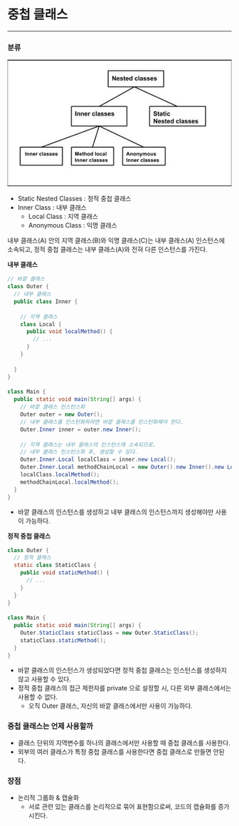 # 중첩 클래스

---

### 분류
![img.png](img/NestedClasses.png)
- Static Nested Classes : 정적 중첩 클래스
- Inner Class : 내부 클래스
  - Local Class : 지역 클래스
  - Anonymous Class : 익명 클래스

내부 클래스(A) 안의 지역 클래스(B)와 익명 클래스(C)는 내부 클래스(A) 인스턴스에 소속되고, 정적 중첩 클래스는 내부 클래스(A)와 전혀 다른 인스턴스를 가진다.

**내부 클래스**
```java
// 바깥 클래스
class Outer {
  // 내부 클래스
  public class Inner {

    // 지역 클래스
    class Local {
      public void localMethod() {
        // ...  
      }
    }

  }
}

class Main {
  public static void main(String[] args) {
    // 바깥 클래스 인스턴스화
    Outer outer = new Outer();
    // 내부 클래스를 인스턴화하려면 바깥 클래스를 인스턴화해야 한다.
    Outer.Inner inner = outer.new Inner();

    // 지역 클래스는 내부 클래스의 인스턴스에 소속되므로.
    // 내부 클래스 인스턴스화 후, 생성할 수 있다.
    Outer.Inner.Local localClass = inner.new Local();
    Outer.Inner.Local methodChainLocal = new Outer().new Inner().new Local();
    localClass.localMethod();
    methodChainLocal.localMethod();
  }
}
```
- 바깥 클래스의 인스턴스를 생성하고 내부 클래스의 인스턴스까지 생성해야만 사용이 가능하다.

**정적 중첩 클래스**
```java
class Outer {
  // 정적 클래스
  static class StaticClass {
    public void staticMethod() {
      // ...
    }
  }
}

class Main {
  public static void main(String[] args) {
    Outer.StaticClass staticClass = new Outer.StaticClass();
    staticClass.staticMethod();
  }
}
```
- 바깥 클래스의 인스턴스가 생성되었다면 정적 중첩 클래스는 인스턴스를 생성하지 않고 사용할 수 있다.
- 정적 중첩 클래스의 접근 제한자를 private 으로 설정할 시, 다른 외부 클래스에서는 사용할 수 없다.
  - 오직 Outer 클래스, 자신의 바깥 클래스에서만 사용이 가능하다.

### 중첩 클래스는 언제 사용할까
- 클래스 단위의 지역변수를 하나의 클래스에서만 사용할 때 중첩 클래스를 사용한다.
- 외부의 여러 클래스가 특정 중첩 클래스를 사용한다면 중첩 클래스로 만들면 안된다.

### 장점
- 논리적 그룹화 & 캡슐화
  - 서로 관련 있는 클래스를 논리적으로 묶어 표현함으로써, 코드의 캡슐화를 증가시킨다.